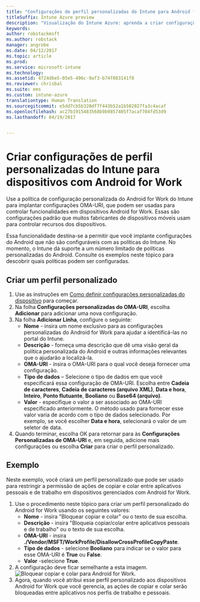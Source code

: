 ```yaml
---
title: "Configurações de perfil personalizadas do Intune para Android for Work"
titleSuffix: Intune Azure preview
description: "Visualização do Intune Azure: aprenda a criar configurações de perfil personalizadas do Intune para dispositivos com Android for Work."
keywords: 
author: robstackmsft
ms.author: robstack
manager: angrobe
ms.date: 04/12/2017
ms.topic: article
ms.prod: 
ms.service: microsoft-intune
ms.technology: 
ms.assetid: 4724d6e5-05e5-496c-9af3-b74f083141f8
ms.reviewer: chrisbal
ms.suite: ems
ms.custom: intune-azure
translationtype: Human Translation
ms.sourcegitcommit: e5dd7cb5b320df7f443b52a1b502027fa3c4acaf
ms.openlocfilehash: ac27b1915483568b9b9857405f7acaf704fd53d9
ms.lasthandoff: 04/19/2017


---
```


# <a name="create-intune-custom-profile-settings-for-android-for-work-devices"></a>Criar configurações de perfil personalizadas do Intune para dispositivos com Android for Work

Use a política de configuração personalizada do Android for Work do Intune para implantar configurações OMA-URI, que podem ser usadas para controlar funcionalidades em dispositivos Android for Work. Essas são configurações padrão que muitos fabricantes de dispositivos móveis usam para controlar recursos dos dispositivos.

Essa funcionalidade destina-se a permitir que você implante configurações do Android que não são configuráveis com as políticas do Intune. No momento, o Intune dá suporte a um número limitado de políticas personalizadas do Android. Consulte os exemplos neste tópico para descobrir quais políticas podem ser configuradas.

## <a name="create-a-custom-profile"></a>Criar um perfil personalizado

1. Use as instruções em [Como definir configurações personalizadas do dispositivo](/intune-azure/configure-devices/how-to-configure-custom-settings) para começar.
2. Na folha **Configurações personalizadas do OMA-URI**, escolha **Adicionar** para adicionar uma nova configuração.
3. Na folha **Adicionar Linha**, configure o seguinte:
    - **Nome** - insira um nome exclusivo para as configurações personalizadas do Android for Work para ajudar a identificá-las no portal do Intune.
    - **Descrição** - forneça uma descrição que dê uma visão geral da política personalizada do Android e outras informações relevantes que o ajudarão a localizá-la.
    - **OMA-URI** - insira o OMA-URI para o qual você deseja fornecer uma configuração.
    - **Tipo de dados** – Selecione o tipo de dados em que você especificará essa configuração de OMA-URI. Escolha entre **Cadeia de caracteres**, **Cadeia de caracteres (arquivo XML)**, **Data e hora**, **Inteiro**, **Ponto flutuante**, **Booliano** ou **Base64 (arquivo)**.
    - **Valor** - especifique o valor a ser associado ao OMA-URI especificado anteriormente. O método usado para fornecer esse valor varia de acordo com o tipo de dados selecionado. Por exemplo, se você escolher **Data e hora**, selecionará o valor de um seletor de data.
4. Quando terminar, escolha OK para retornar para às **Configurações Personalizadas de OMA-URI** e, em seguida, adicione mais configurações ou escolha **Criar** para criar o perfil personalizado.


## <a name="example"></a>Exemplo

Neste exemplo, você criará um perfil personalizado que pode ser usado para restringir a permissão de ações de copiar e colar entre aplicativos pessoais e de trabalho em dispositivos gerenciados com Android for Work.

1. Use o procedimento neste tópico para criar um perfil personalizado do Android for Work usando os seguintes valores:
    - **Nome** - insira "Bloquear copiar e colar" ou o texto de sua escolha.
    - **Descrição** - insira "Bloqueia copiar/colar entre aplicativos pessoais e de trabalho" ou o texto de sua escolha.
    - **OMA-URI** - insira **./Vendor/MSFT/WorkProfile/DisallowCrossProfileCopyPaste**.
    - **Tipo de dados** - selecione **Booliano** para indicar se o valor para esse OMA-URI é **True** ou **False**.
    - **Valor** -selecione **True**.
2. A configuração deve ficar semelhante a esta imagem.
![Bloquear copiar e colar para Android for Work.](./media/custom-policy-afw-copy-paste.png)
3. Agora, quando você atribui esse perfil personalizado aos dispositivos Android for Work que você gerencia, as ações de copiar e colar serão bloqueadas entre aplicativos nos perfis de trabalho e pessoais.
